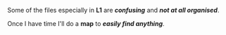 Some of the files especially in **L1** are **_confusing_** and **_not at all organised_**.

Once I have time I'll do a **map** to **_easily find anything_**.
